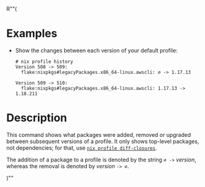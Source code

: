R""(

# Examples

* Show the changes between each version of your default profile:

  ```console
  # nix profile history
  Version 508 -> 509:
    flake:nixpkgs#legacyPackages.x86_64-linux.awscli: ∅ -> 1.17.13

  Version 509 -> 510:
    flake:nixpkgs#legacyPackages.x86_64-linux.awscli: 1.17.13 -> 1.18.211
  ```

# Description

This command shows what packages were added, removed or upgraded
between subsequent versions of a profile. It only shows top-level
packages, not dependencies; for that, use [`nix profile
diff-closures`](./nix3-profile-diff-closures.md).

The addition of a package to a profile is denoted by the string `∅ ->`
*version*, whereas the removal is denoted by *version* `-> ∅`.

)""
